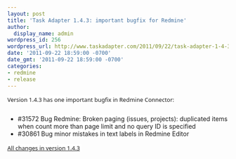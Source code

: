 ```yaml
---
layout: post
title: 'Task Adapter 1.4.3: important bugfix for Redmine'
author:
  display_name: admin
wordpress_id: 256
wordpress_url: http://www.taskadapter.com/2011/09/22/task-adapter-1-4-3-important-bugfix-for-redmine/
date: '2011-09-22 18:59:00 -0700'
date_gmt: '2011-09-22 18:59:00 -0700'
categories:
- redmine
- release
---
```

<p><span style="background-color: white; font-family: 'Lucida Grande', 'Lucida Sans Unicode', 'Segoe UI', Helvetica, Arial, sans-serif; font-size: 13px; line-height: 20px;">Version 1.4.3 has one important bugfix in Redmine Connector:</span><br/>
<div style="font-family: 'Lucida Grande', 'Lucida Sans Unicode', 'Segoe UI', Helvetica, Arial, sans-serif; font-size: 13px; line-height: 20px; margin-bottom: 25px;"></div>
<ul>
<li><span style="background-color: white;">#31572 Bug  Redmine: Broken paging (issues, projects): duplicated items when count more than page limit and no query ID is specified</span></li>
<li><span style="background-color: white;">#30861 Bug minor mistakes in text labels in Redmine Editor</span></li></ul><span style="background-color: white; font-family: 'Lucida Grande', 'Lucida Sans Unicode', 'Segoe UI', Helvetica, Arial, sans-serif; font-size: 13px; line-height: 20px;"><a href="https://www.hostedredmine.com/projects/ta/versions/1033">All&nbsp;changes in version 1.4.3</a></span><span style="background-color: white; color: #7a7a7a; font-family: 'Lucida Grande', 'Lucida Sans Unicode', 'Segoe UI', Helvetica, Arial, sans-serif; font-size: 13px; line-height: 20px;">&nbsp;</span></p>
